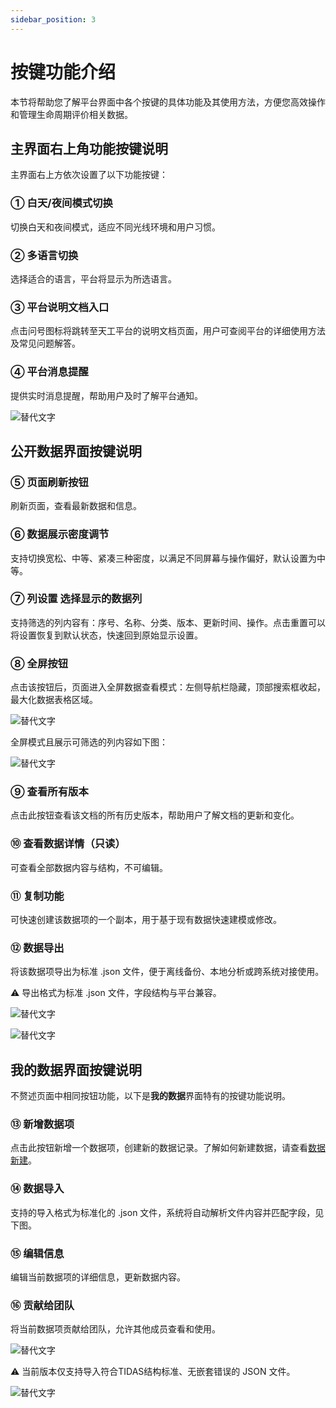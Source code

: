 ```yaml
---
sidebar_position: 3
---
```


# 按键功能介绍

本节将帮助您了解平台界面中各个按键的具体功能及其使用方法，方便您高效操作和管理生命周期评价相关数据。

## 主界面右上角功能按键说明

主界面右上方依次设置了以下功能按键：

### ① 白天/夜间模式切换

切换白天和夜间模式，适应不同光线环境和用户习惯。

### ② 多语言切换

选择适合的语言，平台将显示为所选语言。

### ③ 平台说明文档入口

点击问号图标将跳转至天工平台的说明文档页面，用户可查阅平台的详细使用方法及常见问题解答。

### ④ 平台消息提醒

提供实时消息提醒，帮助用户及时了解平台通知。

![替代文字](img/main-page-buttons.png)

## 公开数据界面按键说明

### ⑤ 页面刷新按钮

刷新页面，查看最新数据和信息。

### ⑥ 数据展示密度调节

支持切换宽松、中等、紧凑三种密度，以满足不同屏幕与操作偏好，默认设置为中等。

### ⑦ 列设置 选择显示的数据列

支持筛选的列内容有：序号、名称、分类、版本、更新时间、操作。点击重置可以将设置恢复到默认状态，快速回到原始显示设置。

### ⑧ 全屏按钮

点击该按钮后，页面进入全屏数据查看模式：左侧导航栏隐藏，顶部搜索框收起，最大化数据表格区域。

![替代文字](img/page-button-1.png)

全屏模式且展示可筛选的列内容如下图：

![替代文字](img/filter-column-data.png)

### ⑨ 查看所有版本

点击此按钮查看该文档的所有历史版本，帮助用户了解文档的更新和变化。

### ⑩ 查看数据详情（只读）

可查看全部数据内容与结构，不可编辑。

### ⑪ 复制功能

可快速创建该数据项的一个副本，用于基于现有数据快速建模或修改。

### ⑫ 数据导出

将该数据项导出为标准 .json 文件，便于离线备份、本地分析或跨系统对接使用。

⚠️ 导出格式为标准 .json 文件，字段结构与平台兼容。

![替代文字](img/page-button-2.png)

![替代文字](img/export.png)

## 我的数据界面按键说明

不赘述页面中相同按钮功能，以下是**我的数据**界面特有的按键功能说明。

### ⑬ 新增数据项

点击此按钮新增一个数据项，创建新的数据记录。了解如何新建数据，请查看[数据新建](/docs/user-guide/create-my-data.md)。

### ⑭ 数据导入

支持的导入格式为标准化的 .json 文件，系统将自动解析文件内容并匹配字段，见下图。

### ⑮ 编辑信息

编辑当前数据项的详细信息，更新数据内容。

### ⑯ 贡献给团队

将当前数据项贡献给团队，允许其他成员查看和使用。

![替代文字](img/page-button-3.png)

⚠️ 当前版本仅支持导入符合TIDAS结构标准、无嵌套错误的 JSON 文件。

![替代文字](img/import.png)
